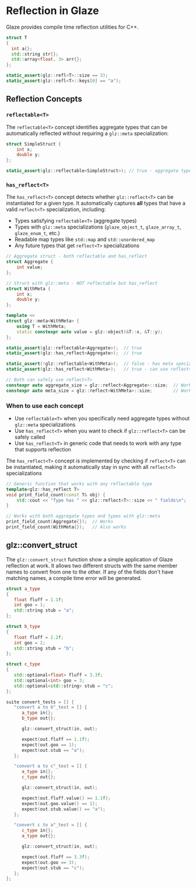 # Reflection in Glaze

Glaze provides compile time reflection utilities for C++.

```c++
struct T
{
  int a{};
  std::string str{};
  std::array<float, 3> arr{};
};

static_assert(glz::refl<T>::size == 3);
static_assert(glz::refl<T>::keys[0] == "a");
```

## Reflection Concepts

### `reflectable<T>`

The `reflectable<T>` concept identifies aggregate types that can be automatically reflected without requiring a `glz::meta` specialization:

```c++
struct SimpleStruct {
    int x;
    double y;
};

static_assert(glz::reflectable<SimpleStruct>); // true - aggregate type
```

### `has_reflect<T>` 

The `has_reflect<T>` concept detects whether `glz::reflect<T>` can be instantiated for a given type. It automatically captures **all** types that have a valid `reflect<T>` specialization, including:
- Types satisfying `reflectable<T>` (aggregate types)
- Types with `glz::meta` specializations (`glaze_object_t`, `glaze_array_t`, `glaze_enum_t`, etc.)
- Readable map types like `std::map` and `std::unordered_map`
- Any future types that get `reflect<T>` specializations

```c++
// Aggregate struct - both reflectable and has_reflect
struct Aggregate {
    int value;
};

// Struct with glz::meta - NOT reflectable but has_reflect
struct WithMeta {
    int x;
    double y;
};

template <>
struct glz::meta<WithMeta> {
    using T = WithMeta;
    static constexpr auto value = glz::object(&T::x, &T::y);
};

static_assert(glz::reflectable<Aggregate>);  // true
static_assert(glz::has_reflect<Aggregate>);  // true

static_assert(!glz::reflectable<WithMeta>);  // false - has meta specialization
static_assert(glz::has_reflect<WithMeta>);   // true - can use reflect<T>

// Both can safely use reflect<T>
constexpr auto aggregate_size = glz::reflect<Aggregate>::size;  // Works!
constexpr auto meta_size = glz::reflect<WithMeta>::size;        // Works!
```

### When to use each concept

- Use `reflectable<T>` when you specifically need aggregate types without `glz::meta` specializations
- Use `has_reflect<T>` when you want to check if `glz::reflect<T>` can be safely called
- Use `has_reflect<T>` in generic code that needs to work with any type that supports reflection

The `has_reflect<T>` concept is implemented by checking if `reflect<T>` can be instantiated, making it automatically stay in sync with all `reflect<T>` specializations

```c++
// Generic function that works with any reflectable type
template<glz::has_reflect T>
void print_field_count(const T& obj) {
    std::cout << "Type has " << glz::reflect<T>::size << " fields\n";
}

// Works with both aggregate types and types with glz::meta
print_field_count(Aggregate{});  // Works
print_field_count(WithMeta{});   // Also works
```

## glz::convert_struct

The `glz::convert_struct` function show a simple application of Glaze reflection at work. It allows two different structs with the same member names to convert from one to the other. If any of the fields don't have matching names, a compile time error will be generated.

```c++
struct a_type
{
   float fluff = 1.1f;
   int goo = 1;
   std::string stub = "a";
};

struct b_type
{
   float fluff = 2.2f;
   int goo = 2;
   std::string stub = "b";
};

struct c_type
{
   std::optional<float> fluff = 3.3f;
   std::optional<int> goo = 3;
   std::optional<std::string> stub = "c";
};

suite convert_tests = [] {
   "convert a to b"_test = [] {
      a_type in{};
      b_type out{};

      glz::convert_struct(in, out);

      expect(out.fluff == 1.1f);
      expect(out.goo == 1);
      expect(out.stub == "a");
   };

   "convert a to c"_test = [] {
      a_type in{};
      c_type out{};

      glz::convert_struct(in, out);

      expect(out.fluff.value() == 1.1f);
      expect(out.goo.value() == 1);
      expect(out.stub.value() == "a");
   };

   "convert c to a"_test = [] {
      c_type in{};
      a_type out{};

      glz::convert_struct(in, out);

      expect(out.fluff == 3.3f);
      expect(out.goo == 3);
      expect(out.stub == "c");
   };
};
```

